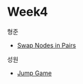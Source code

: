 
# Week4

형준
- [Swap Nodes in Pairs](https://leetcode.com/problems/swap-nodes-in-pairs/)

성원
- [Jump Game](https://leetcode.com/problems/jump-game/)
